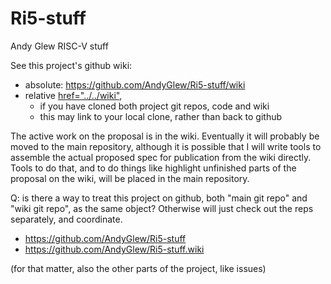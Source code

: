 # Ri5-stuff
Andy Glew RISC-V stuff

See this project's github wiki: 
* absolute: https://github.com/AndyGlew/Ri5-stuff/wiki
* relative <a href="../../wiki">href="../../wiki"</a>, 
   * if you have cloned both project git repos, code and wiki
   * this may link to your local clone, rather than back to github

The active work on the proposal is in the wiki.  Eventually it will probably be moved to the main repository, although it is possible that I will write tools to assemble the actual proposed spec for publication from the wiki directly.  Tools to do that, and to do things like highlight unfinished parts of the proposal on the wiki, will be placed in the main repository.

Q: is there a way to treat this project on github, both "main git repo" and "wiki git repo", as the same object? Otherwise will just check out the reps separately, and coordinate.

* https://github.com/AndyGlew/Ri5-stuff
* https://github.com/AndyGlew/Ri5-stuff.wiki

(for that matter, also the other parts of the project, like issues)


